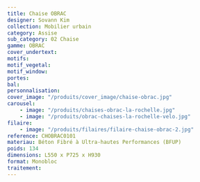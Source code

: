 ```yaml
---
title: Chaise OBRAC
designer: Sovann Kim
collection: Mobilier urbain
category: Assise
sub_category: 02 Chaise
gamme: OBRAC
cover_undertext:
motifs:
motif_vegetal:
motif_window:
portes:
bal:
personnalisation:
cover_image: "/produits/cover_image/chaise-obrac.jpg"
carousel:
    - image: "/produits/chaises-obrac-la-rochelle.jpg"
    - image: "/produits/obrac-chaises-la-rochelle-velo.jpg"
filaire:
    - image: "/produits/filaires/filaire-chaise-obrac-2.jpg"
reference: CHOBRAC0101
materiau: Béton Fibré à Ultra-hautes Performances (BFUP)
poids: 134
dimensions: L550 x P725 x H930
format: Monobloc
traitement:
---
```

